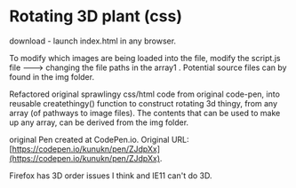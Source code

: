 # Rotating 3D plant (css)

download - launch index.html in any browser.

To modify which images are being loaded into the file, modify the script.js file ---> changing the file paths in the array1 . Potential source files can by found in the img folder. 
  
Refactored original sprawlingy css/html code from original code-pen, into reusable createthingy() function to construct rotating 3d thingy, from any array (of pathways to image files). The contents that can be used to make up any array, can be derived from the img folder. 
 
 original Pen created at CodePen.io. Original URL: [https://codepen.io/kunukn/pen/ZJdpXx](https://codepen.io/kunukn/pen/ZJdpXx).

Firefox has 3D order issues I think and IE11 can't do 3D.